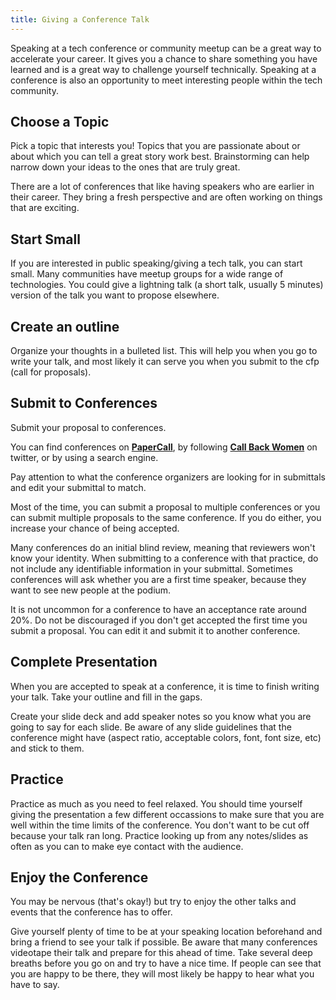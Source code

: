 ```yaml
---
title: Giving a Conference Talk
---
```


Speaking at a tech conference or community meetup can be a great way to accelerate your career. It gives you a chance to share something you have learned and is a great way to challenge yourself technically. Speaking at a conference is also an opportunity to meet interesting people within the tech community. 

## Choose a Topic

Pick a topic that interests you! Topics that you are passionate about or about which you can tell a great story work best. Brainstorming can help narrow down your ideas to the ones that are truly great. 

There are a lot of conferences that like having speakers who are earlier in their career. They bring a fresh perspective and are often working on things that are exciting. 

## Start Small

If you are interested in public speaking/giving a tech talk, you can start small. Many communities have meetup groups for a wide range of technologies. You could give a lightning talk (a short talk, usually 5 minutes) version of the talk you want to propose elsewhere. 

## Create an outline

Organize your thoughts in a bulleted list. This will help you when you go to write your talk, and most likely it can serve you when you submit to the cfp (call for proposals).


## Submit to Conferences

Submit your proposal to conferences. 

You can find conferences on <a href='https://papercall.io' target='_blank' rel='nofollow'>**PaperCall**</a>, by following <a href='https://twitter.com/callbackwomen' target='_blank' rel='nofollow'>**Call Back Women**</a> on twitter, or by using a search engine. 

Pay attention to what the conference organizers are looking for in submittals and edit your submittal to match. 

Most of the time, you can submit a proposal to multiple conferences or you can submit multiple proposals to the same conference. If you do either, you increase your chance of being accepted.

Many conferences do an initial blind review, meaning that reviewers won't know your identity. When submitting to a conference with that practice, do not include any identifiable information in your submittal. Sometimes conferences will ask whether you are a first time speaker, because they want to see new people at the podium. 

It is not uncommon for a conference to have an acceptance rate around 20%. Do not be discouraged if you don't get accepted the first time you submit a proposal. You can edit it and submit it to another conference. 

## Complete Presentation

When you are accepted to speak at a conference, it is time to finish writing your talk. Take your outline and fill in the gaps. 

Create your slide deck and add speaker notes so you know what you are going to say for each slide. Be aware of any slide guidelines that the conference might have (aspect ratio, acceptable colors, font, font size, etc) and stick to them. 

## Practice

Practice as much as you need to feel relaxed. You should time yourself giving the presentation a few different occassions to make sure that you are well within the time limits of the conference. You don't want to be cut off because your talk ran long. Practice looking up from any notes/slides as often as you can to make eye contact with the audience. 

## Enjoy the Conference

You may be nervous (that's okay!) but try to enjoy the other talks and events that the conference has to offer. 

Give yourself plenty of time to be at your speaking location beforehand and bring a friend to see your talk if possible. Be aware that many conferences videotape their talk and prepare for this ahead of time. Take several deep breaths before you go on and try to have a nice time. If people can see that you are happy to be there, they will most likely be happy to hear what you have to say. 
